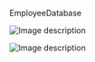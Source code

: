 EmployeeDatabase


![Image description](https://i.imgur.com/CPYRpK9.png)

![Image description](https://i.imgur.com/pH4pfHl.png)
